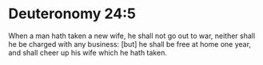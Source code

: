 # Deuteronomy 24:5

When a man hath taken a new wife, he shall not go out to war, neither shall he be charged with any business: [but] he shall be free at home one year, and shall cheer up his wife which he hath taken.